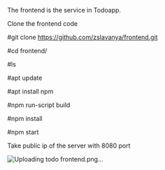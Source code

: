 The frontend is the service in Todoapp.

Clone the frontend code

#git clone https://github.com/zslavanya/frontend.git

#cd frontend/

#ls

#apt update

#apt install npm

#npm run-script build

#npm install

#npm start

Take public ip of the server with 8080 port

![Uploading todo frontend.png…]()
